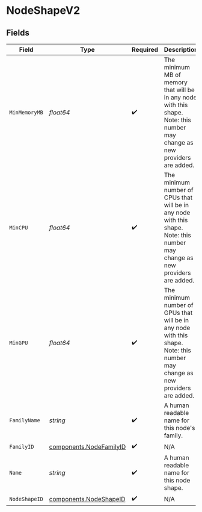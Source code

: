 # NodeShapeV2


## Fields

| Field                                                                                                                         | Type                                                                                                                          | Required                                                                                                                      | Description                                                                                                                   |
| ----------------------------------------------------------------------------------------------------------------------------- | ----------------------------------------------------------------------------------------------------------------------------- | ----------------------------------------------------------------------------------------------------------------------------- | ----------------------------------------------------------------------------------------------------------------------------- |
| `MinMemoryMB`                                                                                                                 | *float64*                                                                                                                     | :heavy_check_mark:                                                                                                            | The minimum MB of memory that will be in any node with this shape.<br/>Note: this number may change as new providers are added. |
| `MinCPU`                                                                                                                      | *float64*                                                                                                                     | :heavy_check_mark:                                                                                                            | The minimum number of CPUs that will be in any node with this shape.<br/>Note: this number may change as new providers are added. |
| `MinGPU`                                                                                                                      | *float64*                                                                                                                     | :heavy_check_mark:                                                                                                            | The minimum number of GPUs that will be in any node with this shape.<br/>Note: this number may change as new providers are added. |
| `FamilyName`                                                                                                                  | *string*                                                                                                                      | :heavy_check_mark:                                                                                                            | A human readable name for this node's family.                                                                                 |
| `FamilyID`                                                                                                                    | [components.NodeFamilyID](../../models/components/nodefamilyid.md)                                                            | :heavy_check_mark:                                                                                                            | N/A                                                                                                                           |
| `Name`                                                                                                                        | *string*                                                                                                                      | :heavy_check_mark:                                                                                                            | A human readable name for this node shape.                                                                                    |
| `NodeShapeID`                                                                                                                 | [components.NodeShapeID](../../models/components/nodeshapeid.md)                                                              | :heavy_check_mark:                                                                                                            | N/A                                                                                                                           |